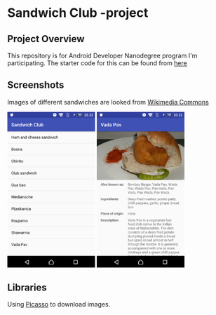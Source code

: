# Sandwich Club -project

## Project Overview
This repository is for Android Developer Nanodegree program I'm participating.
The starter code for this can be found from [here](https://github.com/udacity/sandwich-club-starter-code)

## Screenshots
Images of different sandwiches are looked from [Wikimedia Commons](https://commons.wikimedia.org/)

<img src="https://github.com/skipadu/sandwich-club/raw/master/screenshots/main.png?raw=true" width="200" alt="Main-screen"> <img src="https://github.com/skipadu/sandwich-club/raw/master/screenshots/detail.png?raw=true" width="200" alt="Detail-screen">

## Libraries
Using [Picasso](http://square.github.io/picasso/) to download images.

